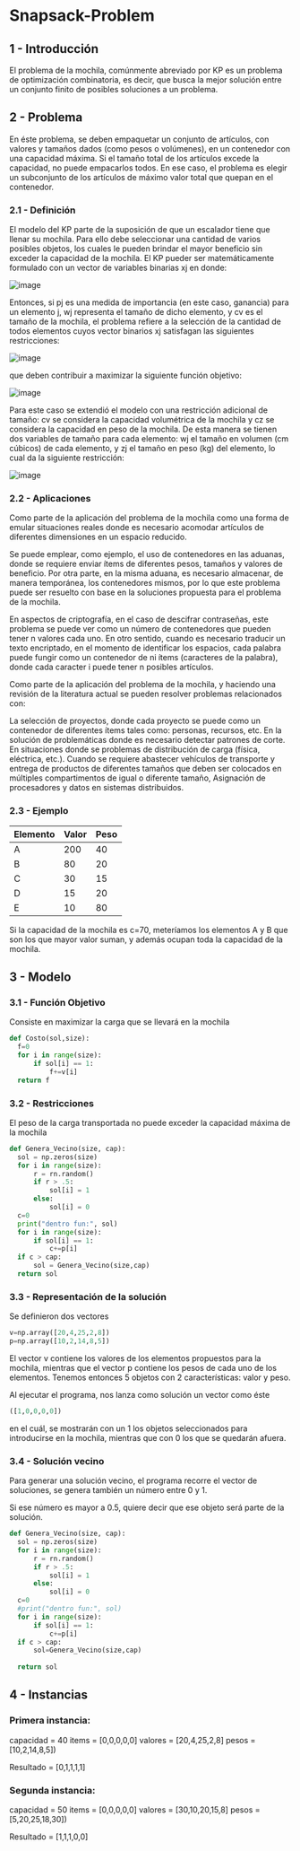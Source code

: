 # Snapsack-Problem

## 1 - Introducción ##

El problema de la mochila, comúnmente abreviado por KP es un problema de optimización combinatoria, es decir, que busca la mejor solución entre un conjunto finito de posibles soluciones a un problema.

## 2 - Problema ##
En éste problema, se deben empaquetar un conjunto de artículos, con valores y tamaños dados (como pesos o volúmenes), en un contenedor con una capacidad máxima. Si el tamaño total de los artículos excede la capacidad, no puede empacarlos todos. En ese caso, el problema es elegir un subconjunto de los artículos de máximo valor total que quepan en el contenedor.

  ### 2.1 - Definición ###

El modelo del KP parte de la suposición de que un escalador tiene que llenar su mochila. Para ello debe seleccionar una cantidad de varios posibles objetos, los cuales le pueden brindar el mayor beneficio sin exceder la capacidad de la mochila. El KP pueder ser matemáticamente formulado con un vector de variables binarias xj en donde:

![image](https://user-images.githubusercontent.com/56168184/160952740-33f0cf02-70b6-4fb5-9ef2-eee73867596d.png)

 Entonces, si pj es una medida de importancia (en este caso, ganancia) para un elemento j, wj representa el tamaño de dicho elemento, y cv es el tamaño de la mochila, el problema refiere a la selección de la cantidad de todos elementos cuyos vector binarios xj satisfagan las siguientes restricciones:
 
 ![image](https://user-images.githubusercontent.com/56168184/160952985-cf3104ea-0fe2-4ca3-bea4-43a685d29b9b.png)
 
 que deben contribuir a maximizar la siguiente función objetivo:
 
 ![image](https://user-images.githubusercontent.com/56168184/160953037-04cbb5fc-6cc1-4f45-94ac-eaab8e18292c.png)

Para este caso se extendió el modelo con una restricción adicional de tamaño: cv se considera la capacidad volumétrica de la mochila y cz se considera la capacidad en peso de la mochila. De esta manera se tienen dos variables de tamaño para cada elemento: wj el tamaño en volumen (cm cúbicos) de cada elemento, y zj el tamaño en peso (kg) del elemento, lo cual da la siguiente restricción:

![image](https://user-images.githubusercontent.com/56168184/160953207-106a1c06-8759-4e36-9eb8-7abfd032cb9f.png)

  ### 2.2 - Aplicaciones ###
  
Como parte de la aplicación del problema de la mochila como una forma de emular situaciones reales donde es necesario acomodar artículos de diferentes dimensiones en un espacio reducido.

Se puede emplear, como ejemplo, el uso de contenedores en las aduanas, donde se requiere enviar ítems de diferentes pesos, tamaños y valores de beneficio. Por otra parte, en la misma aduana, es necesario almacenar, de manera temporánea, los contenedores mismos, por lo que este problema puede ser resuelto con base en la soluciones propuesta para el problema de la mochila.

En aspectos de criptografía, en el caso de descifrar contraseñas, este problema se puede ver como un número de contenedores que pueden tener n valores cada uno. En otro sentido, cuando es necesario traducir un texto encriptado, en el momento de identificar los espacios, cada palabra puede fungir como un contenedor de ni ítems (caracteres de la palabra), donde cada caracter i puede tener n posibles artículos.

Como parte de la aplicación del problema de la mochila, y haciendo una revisión de la literatura actual se pueden resolver problemas relacionados con:

La selección de proyectos, donde cada proyecto se puede como un contenedor de diferentes ítems tales como: personas, recursos, etc.
En la solución de problemáticas donde es necesario detectar patrones de corte.
En situaciones donde se problemas de distribución de carga (física, eléctrica, etc.).
Cuando se requiere abastecer vehículos de transporte y entrega de productos de diferentes tamaños que deben ser colocados en múltiples compartimentos de igual o diferente tamaño,
Asignación de procesadores y datos en sistemas distribuidos.

  ### 2.3 - Ejemplo ###
  
|Elemento|Valor|Peso|
|--|--|--|
| A | 200 |40 |
| B | 80 | 20 |
| C | 30 | 15 |
| D | 15 | 20 |
| E | 10 | 80 |

Si la capacidad de la mochila es c=70, meteríamos los elementos A y B que son los que mayor valor suman, y además ocupan toda la capacidad de la mochila.

## 3 - Modelo ##
  
  ### 3.1 - Función Objetivo ###
  
  Consiste en maximizar la carga que se llevará en la mochila
  
  ```Python
  def Costo(sol,size):
    f=0
    for i in range(size):
        if sol[i] == 1:
            f+=v[i]
    return f
  ```
  
  ### 3.2 - Restricciones ###
  
  El peso de la carga transportada no puede exceder la capacidad máxima de la mochila
  
  ```Python
  def Genera_Vecino(size, cap):
    sol = np.zeros(size)
    for i in range(size):
        r = rn.random()
        if r > .5:
            sol[i] = 1
        else:
            sol[i] = 0
    c=0
    print("dentro fun:", sol)
    for i in range(size):
        if sol[i] == 1:
            c+=p[i]
    if c > cap:
        sol = Genera_Vecino(size,cap)
    return sol
  ```
  
  ### 3.3 - Representación de la solución ###
  
  Se definieron dos vectores
  
  ```Python
  v=np.array([20,4,25,2,8])
  p=np.array([10,2,14,8,5])
  ```
  
  El vector v contiene los valores de los elementos propuestos para la mochila, mientras que el vector p contiene los pesos   de cada uno de los elementos. Tenemos entonces 5 objetos con 2 características: valor y peso.
  
  Al ejecutar el programa, nos lanza como solución un vector como éste
  
  ```Python
  ([1,0,0,0,0])
  ```
  en el cuál, se mostrarán con un 1 los objetos seleccionados para introducirse en la mochila, mientras que con 0 los que    se quedarán afuera.
  
  ### 3.4 - Solución vecino ###
  
  Para generar una solución vecino, el programa recorre el vector de soluciones, se genera también un número entre 0 y 1. 
  
  Si ese número es mayor a 0.5, quiere decir que ese objeto será parte de la solución.
  
  ```Python
def Genera_Vecino(size, cap):
    sol = np.zeros(size)
    for i in range(size):
        r = rn.random()
        if r > .5:
            sol[i] = 1
        else:
            sol[i] = 0
    c=0
    #print("dentro fun:", sol)
    for i in range(size):
        if sol[i] == 1:
            c+=p[i]
    if c > cap:
        sol=Genera_Vecino(size,cap)
    
    return sol
```
  
## 4 - Instancias ##

### Primera instancia: ###
  
  capacidad = 40
  items = [0,0,0,0,0]
  valores = [20,4,25,2,8]
  pesos = [10,2,14,8,5])
  
Resultado = [0,1,1,1,1]

### Segunda instancia: ###
  
  capacidad = 50
  items = [0,0,0,0,0]
  valores = [30,10,20,15,8]
  pesos = [5,20,25,18,30])
  
Resultado = [1,1,1,0,0]
